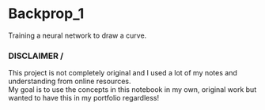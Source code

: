 # Backprop_1
Training a neural network to draw a curve. 

### DISCLAIMER /
This project is not completely original and I used a lot of my notes and understanding from online resources. \
My goal is to use the concepts in this notebook in my own, original work but wanted to have this in my portfolio regardless!
